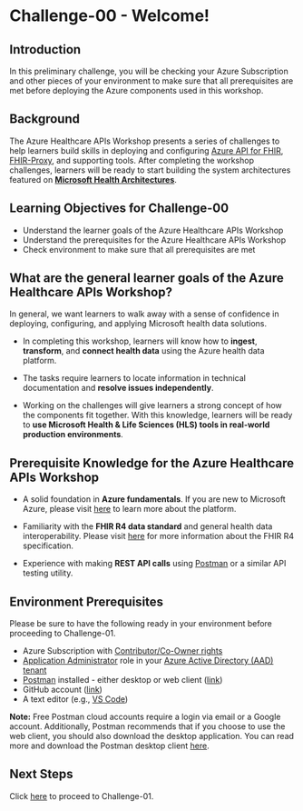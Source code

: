# Challenge-00 - Welcome!

## Introduction 
In this preliminary challenge, you will be checking your Azure Subscription and other pieces of your environment to make sure that all prerequisites are met before deploying the Azure components used in this workshop.

## Background 
The Azure Healthcare APIs Workshop presents a series of challenges to help learners build skills in deploying and configuring [Azure API for FHIR](https://docs.microsoft.com/en-us/azure/healthcare-apis/azure-api-for-fhir/overview), [FHIR-Proxy](https://github.com/microsoft/fhir-proxy), and supporting tools. After completing the workshop challenges, learners will be ready to start building the system architectures featured on __[Microsoft Health Architectures](https://microsoft.github.io/health-architectures/)__.
 
## Learning Objectives for Challenge-00
+ Understand the learner goals of the Azure Healthcare APIs Workshop
+ Understand the prerequisites for the Azure Healthcare APIs Workshop
+ Check environment to make sure that all prerequisites are met

## What are the general learner goals of the Azure Healthcare APIs Workshop?
In general, we want learners to walk away with a sense of confidence in deploying, configuring, and applying Microsoft health data solutions.

+ In completing this workshop, learners will know how to **ingest**, **transform**, and **connect health data** using the Azure health data platform.

+ The tasks require learners to locate information in technical documentation and **resolve issues independently**.

+ Working on the challenges will give learners a strong concept of how the components fit together. With this knowledge, learners will be ready to **use Microsoft Health & Life Sciences (HLS) tools in real-world production environments**.  

## Prerequisite Knowledge for the Azure Healthcare APIs Workshop

+ A solid foundation in **Azure fundamentals**. If you are new to Microsoft Azure, please visit [here](https://docs.microsoft.com/en-us/learn/paths/az-900-describe-cloud-concepts/) to learn more about the platform.

+ Familiarity with the **FHIR R4 data standard** and general health data interoperability. Please visit [here](https://hl7.org/fhir/R4/) for more information about the FHIR R4 specification.

+ Experience with making **REST API calls** using [Postman](https://www.postman.com/api-platform/api-testing/) or a similar API testing utility.

## Environment Prerequisites
Please be sure to have the following ready in your environment before proceeding to Challenge-01.

+ Azure Subscription with [Contributor/Co-Owner rights](https://docs.microsoft.com/en-us/azure/role-based-access-control/built-in-roles)
+ [Application Administrator](https://docs.microsoft.com/en-us/azure/active-directory/roles/permissions-reference#all-roles) role in your [Azure Active Directory (AAD) tenant](https://docs.microsoft.com/en-us/azure/active-directory/fundamentals/active-directory-whatis#:~:text=Azure%20tenant,tenant%20represents%20a%20single%20organization.)
+ [Postman](https://www.postman.com/) installed - either desktop or web client ([link](https://www.getpostman.com/))
+ GitHub account ([link](https://github.com/))
+ A text editor (e.g., [VS Code](https://code.visualstudio.com/))


__Note:__ Free Postman cloud accounts require a login via email or a Google account. Additionally, Postman recommends that if you choose to use the web client, you should also download the desktop application. You can read more and download the Postman desktop client [here](https://www.postman.com/downloads/?utm_source=postman-home).

## Next Steps

Click [here](<../Challenge-01 - Deploy Azure API for FHIR (PaaS), FHIR-Proxy (OSS), and FHIR-Bulk Loader (OSS)/Readme.md>) to proceed to Challenge-01.



